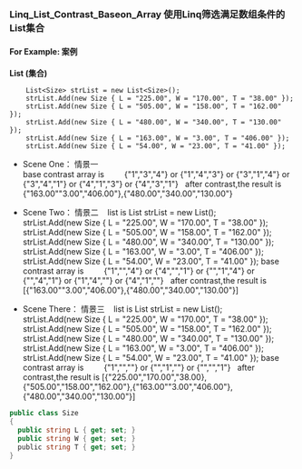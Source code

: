 ### Linq_List_Contrast_Baseon_Array 使用Linq筛选满足数组条件的List集合
#### For Example: 案例

**List (集合)**
``` 
    List<Size> strList = new List<Size>();      
    strList.Add(new Size { L = "225.00", W = "170.00", T = "38.00" });
    strList.Add(new Size { L = "505.00", W = "158.00", T = "162.00" });
    strList.Add(new Size { L = "480.00", W = "340.00", T = "130.00" });
    strList.Add(new Size { L = "163.00", W = "3.00", T = "406.00" });
    strList.Add(new Size { L = "54.00", W = "23.00", T = "41.00" });
```
* Scene One： 情景一  
   base contrast array is
          {"1","3","4"} or {"1","4","3"} or {"3","1","4"} or {"3","4","1"} or {"4","1","3"} or {"4","3","1"}
    after contrast,the result is {"163.00""3.00","406.00"},{"480.00","340.00","130.00"}
    
* Scene Two： 情景二
    list is 
          List<Size> strList = new List<Size>();      
          strList.Add(new Size { L = "225.00", W = "170.00", T = "38.00" });
          strList.Add(new Size { L = "505.00", W = "158.00", T = "162.00" });
          strList.Add(new Size { L = "480.00", W = "340.00", T = "130.00" });
          strList.Add(new Size { L = "163.00", W = "3.00", T = "406.00" });
          strList.Add(new Size { L = "54.00", W = "23.00", T = "41.00" });
    base contrast array is
          {"1","","4"} or  {"4","","1"} or  {"","1","4"} or  {"","4","1"} or  {"1","4",""} or  {"4","1",""}
    after contrast,the result is
    [{"163.00""3.00","406.00"},{"480.00","340.00","130.00"}]
  
* Scene There： 情景三
    list is 
          List<Size> strList = new List<Size>();      
          strList.Add(new Size { L = "225.00", W = "170.00", T = "38.00" });
          strList.Add(new Size { L = "505.00", W = "158.00", T = "162.00" });
          strList.Add(new Size { L = "480.00", W = "340.00", T = "130.00" });
          strList.Add(new Size { L = "163.00", W = "3.00", T = "406.00" });
          strList.Add(new Size { L = "54.00", W = "23.00", T = "41.00" });
    base contrast array is
          {"1","",""} or  {"","1",""} or  {"","","1"} 
    after contrast,the result is
    [{"225.00","170.00","38.00},{"505.00","158.00","162.00"},{"163.00""3.00","406.00"},{"480.00","340.00","130.00"}]

``` C#
public class Size
{
  public string L { get; set; }
  public string W { get; set; }
  public string T { get; set; }
}
```


